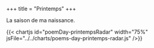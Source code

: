 +++
title = "Printemps"
+++

La saison de ma naissance.

{{< chartjs id="poemDay-printempsRadar" width="75%" jsFile="../../charts/poems-day-printemps-radar.js" />}}

